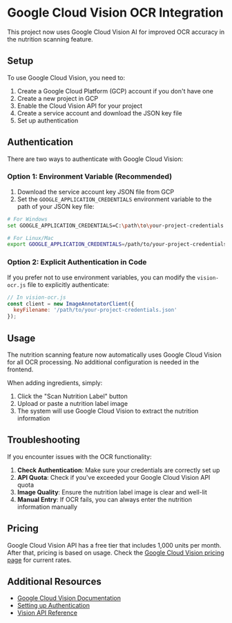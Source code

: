 # Google Cloud Vision OCR Integration

This project now uses Google Cloud Vision AI for improved OCR accuracy in the nutrition scanning feature.

## Setup

To use Google Cloud Vision, you need to:

1. Create a Google Cloud Platform (GCP) account if you don't have one
2. Create a new project in GCP
3. Enable the Cloud Vision API for your project
4. Create a service account and download the JSON key file
5. Set up authentication

## Authentication

There are two ways to authenticate with Google Cloud Vision:

### Option 1: Environment Variable (Recommended)

1. Download the service account key JSON file from GCP
2. Set the `GOOGLE_APPLICATION_CREDENTIALS` environment variable to the path of your JSON key file:

```bash
# For Windows
set GOOGLE_APPLICATION_CREDENTIALS=C:\path\to\your-project-credentials.json

# For Linux/Mac
export GOOGLE_APPLICATION_CREDENTIALS=/path/to/your-project-credentials.json
```

### Option 2: Explicit Authentication in Code

If you prefer not to use environment variables, you can modify the `vision-ocr.js` file to explicitly authenticate:

```javascript
// In vision-ocr.js
const client = new ImageAnnotatorClient({
  keyFilename: '/path/to/your-project-credentials.json'
});
```

## Usage

The nutrition scanning feature now automatically uses Google Cloud Vision for all OCR processing. No additional configuration is needed in the frontend.

When adding ingredients, simply:

1. Click the "Scan Nutrition Label" button
2. Upload or paste a nutrition label image
3. The system will use Google Cloud Vision to extract the nutrition information

## Troubleshooting

If you encounter issues with the OCR functionality:

1. **Check Authentication**: Make sure your credentials are correctly set up
2. **API Quota**: Check if you've exceeded your Google Cloud Vision API quota
3. **Image Quality**: Ensure the nutrition label image is clear and well-lit
4. **Manual Entry**: If OCR fails, you can always enter the nutrition information manually

## Pricing

Google Cloud Vision API has a free tier that includes 1,000 units per month. After that, pricing is based on usage. Check the [Google Cloud Vision pricing page](https://cloud.google.com/vision/pricing) for current rates.

## Additional Resources

- [Google Cloud Vision Documentation](https://cloud.google.com/vision/docs)
- [Setting up Authentication](https://cloud.google.com/docs/authentication/getting-started)
- [Vision API Reference](https://cloud.google.com/vision/docs/reference/rest)
